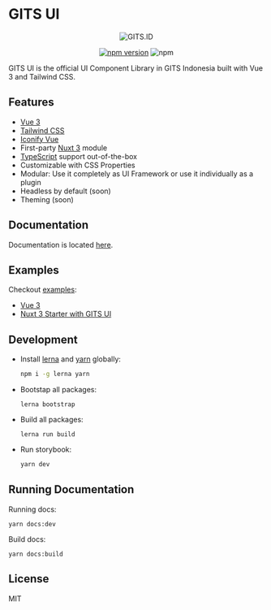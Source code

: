 # GITS UI

<div align="center">

![GITS.ID](https://gits.id/wp-content/uploads/2022/06/Logo-Main-1.png)

[![npm version](https://badge.fury.io/js/@gits-id%2Fui.svg)](https://badge.fury.io/js/@gits-id%2Fui)
![npm](https://img.shields.io/npm/dm/@gits-id/ui)

</div>

GITS UI is the official UI Component Library in GITS Indonesia built with Vue 3 and Tailwind CSS.

## Features

- [Vue 3](https://vuejs.org/)
- [Tailwind CSS](https://tailwindcss.com/)
- [Iconify Vue](https://icones.js.org/)
- First-party [Nuxt 3](https://nuxt.com/) module
- [TypeScript](https://www.typescriptlang.org/) support out-of-the-box
- Customizable with CSS Properties
-  Modular: Use it completely as UI Framework or use it individually as a plugin
-  Headless by default (soon)
-  Theming (soon)

## Documentation

Documentation is located [here](https://gitsindonesia.github.io/ui-component/).

## Examples

Checkout [examples](/examples/):

- [Vue 3](/examples/vue/)
- [Nuxt 3 Starter with GITS UI](https://github.com/gitsindonesia/nuxt-starter)

## Development

- Install [lerna](https://lerna.js.org/) and [yarn](https://yarnpkg.com/) globally:
  ```bash
  npm i -g lerna yarn
  ```
- Bootstap all packages:
  ```
  lerna bootstrap
  ```
- Build all packages:
  ```
  lerna run build
  ```
- Run storybook:

  ```bash
  yarn dev
  ```

## Running Documentation

Running docs:

```
yarn docs:dev
```

Build docs:

```
yarn docs:build
```

## License

MIT
